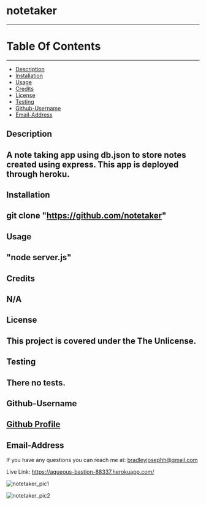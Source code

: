  # notetaker
  ----------------------------------
  
  # Table Of Contents
  -------------------
  * [Description](#description)
  * [Installation](#installation)
  * [Usage](#usage)
  * [Credits](#credits)
  * [License](#license)
  * [Testing](#testing)
  * [Github-Username](#github-username)
  * [Email-Address](#email-address)
  
  ## Description
  A note taking app using db.json to store notes created using express. This app is deployed through heroku.
  --
  ## Installation
   git clone "https://github.com/notetaker"
  --
  ## Usage
   "node server.js"
  --
  ## Credits
   N/A
  --
  ## License
  This project is covered under the The Unlicense.
  --
  ## Testing
   There no tests.
  --
  ## Github-Username
  [Github Profile](https://github.com/bradleyjosephh)
  --
  ## Email-Address
  If you have any questions you can reach me at:
   bradleyjosephh@gmail.com

Live Link: https://aqueous-bastion-88337.herokuapp.com/

  ![notetaker_pic1](https://user-images.githubusercontent.com/93616520/147134118-6b0c248e-0a31-4534-9f7a-f11812b2aa9c.png)

![notetaker_pic2](https://user-images.githubusercontent.com/93616520/147134124-df7d26f8-c018-4e5d-afb6-5a1cd512e51d.png)
